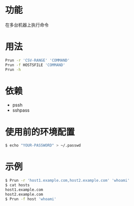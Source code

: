# 功能

在多台机器上执行命令

# 用法

```bash
Prun -r 'CSV-RANGE' 'COMMAND'
Prun -f HOSTSFILE 'COMMAND'
Prun -h
```

# 依赖

* pssh
* sshpass

# 使用前的环境配置

```bash
$ echo "YOUR-PASSWORD" > ~/.passwd
```

# 示例

```bash
$ Prun -r 'host1.example.com,host2.example.com' 'whoami'
$ cat hosts
host1.example.com
host2.example.com
$ Prun -f host 'whoami'
```
